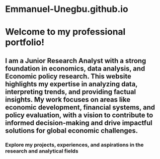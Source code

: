 # Emmanuel-Unegbu.github.io
# Welcome to my professional portfolio! 
## I am a Junior Research Analyst with a strong foundation in economics, data analysis, and Economic policy research. This website highlights my expertise in analyzing data, interpreting trends, and providing factual insights. My work focuses on areas like economic development, financial systems, and policy evaluation, with a vision to contribute to informed decision-making and drive impactful solutions for global economic challenges. 
### Explore my projects, experiences, and aspirations in the research and analytical fields

